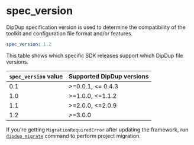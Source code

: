 # spec\_version

DipDup specification version is used to determine the compatibility of the toolkit and configuration file format and/or features.

```yaml
spec_version: 1.2
```

This table shows which specific SDK releases support which DipDup file versions.

| `spec_version` value | Supported DipDup versions |
| :--- | :--- |
| 0.1 | >=0.0.1, <= 0.4.3 |
| 1.0 | >=1.0.0, <=1.1.2 |
| 1.1 | >=2.0.0, <=2.0.9 |
| 1.2 | >=3.0.0 |

If you're getting `MigrationRequiredError` after updating the framework, run [`dipdup migrate`](../cli/migrate.md) command to perform project migration.
